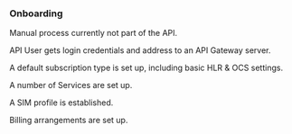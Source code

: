 ### Onboarding

Manual process currently not part of the API.

API User gets login credentials and address to an API Gateway server.

A default subscription type is set up, including basic HLR & OCS settings.

A number of Services are set up.

A SIM profile is established.

Billing arrangements are set up.
